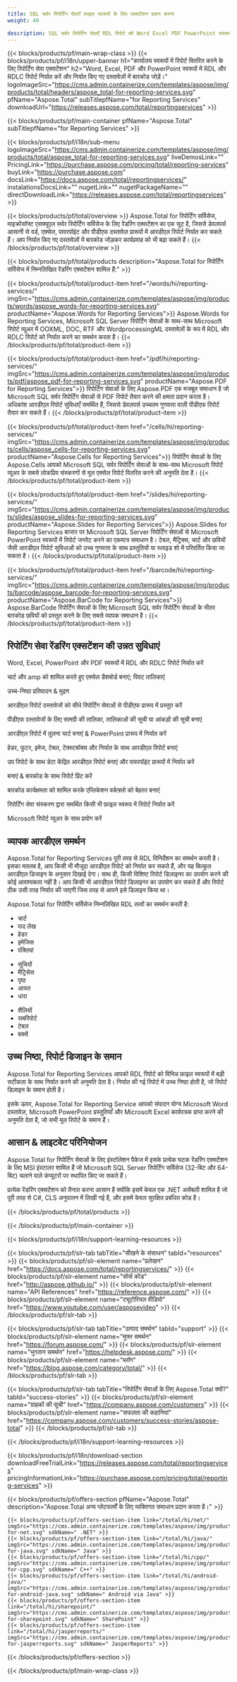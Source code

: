 ```yaml
---
title: SQL सर्वर रिपोर्टिंग सेवाएँ फ़ाइल स्वरूपों के लिए एक्सटेंशन प्रदान करना 
weight: 40

description: SQL सर्वर रिपोर्टिंग सेवाएँ RDL रिपोर्ट को Word Excel PDF PowerPoint स्वरूपों में निर्यात करने के लिए फ़ाइल स्वरूपों के लिए एक्सटेंशन प्रदान करना। निर्यात की गई रिपोर्ट में बारकोड जोड़ें
---
```


{{< blocks/products/pf/main-wrap-class >}}
{{< blocks/products/pf/i18n/upper-banner h1="कार्यालय स्वरूपों में रिपोर्ट वितरित करने के लिए रिपोर्टिंग सेवा एक्सटेंशन" h2="Word, Excel, PDF और PowerPoint स्वरूपों में RDL और RDLC रिपोर्ट निर्यात करें और निर्यात किए गए दस्तावेज़ों में बारकोड जोड़ें।" logoImageSrc="https://cms.admin.containerize.com/templates/aspose/img/products/total/headers/aspose_total-for-reporting-services.svg" pfName="Aspose.Total" subTitlepfName="for Reporting Services" downloadUrl="https://releases.aspose.com/total/reportingservices" >}}

{{< blocks/products/pf/main-container pfName="Aspose.Total" subTitlepfName="for Reporting Services" >}}

{{< blocks/products/pf/i18n/sub-menu logoImageSrc="https://cms.admin.containerize.com/templates/aspose/img/products/total/aspose_total-for-reporting-services.svg" liveDemosLink="" PricingLink="https://purchase.aspose.com/pricing/total/reporting-services" buyLink="https://purchase.aspose.com" docsLink="https://docs.aspose.com/total/reportingservices/" instalationsDocsLink="" nugetLink="" nugetPackageName="" directDownloadLink="https://releases.aspose.com/total/reportingservices" >}}

{{< blocks/products/pf/total/overview >}}
Aspose.Total for रिपोर्टिंग सर्विसेज, माइक्रोसॉफ्ट एसक्यूएल सर्वर रिपोर्टिंग सर्विसेज के लिए रेंडरिंग एक्सटेंशन का एक सूट है, जिससे डेवलपर्स आसानी से वर्ड, एक्सेल, पावरपॉइंट और पीडीएफ दस्तावेज़ प्रारूपों में आरडीएल रिपोर्ट निर्यात कर सकते हैं। आप निर्यात किए गए दस्तावेज़ों में बारकोड जोड़कर कार्यप्रवाह को भी बढ़ा सकते हैं।
{{< /blocks/products/pf/total/overview >}}

{{< blocks/products/pf/total/products description="Aspose.Total for रिपोर्टिंग सर्विसेज में निम्नलिखित रेंडरिंग एक्सटेंशन शामिल हैं:" >}}

{{< blocks/products/pf/total/product-item href="/words/hi/reporting-services/" imgSrc="https://cms.admin.containerize.com/templates/aspose/img/products/words/aspose_words-for-reporting-services.svg" productName="Aspose.Words for Reporting Services">}}
Aspose.Words for Reporting Services, Microsoft SQL Server रिपोर्टिंग सेवाओं के साथ-साथ Microsoft रिपोर्ट व्यूअर में OOXML, DOC, RTF और WordprocessingML दस्तावेज़ों के रूप में RDL और RDLC रिपोर्ट को निर्यात करने का समर्थन करता है।
{{< /blocks/products/pf/total/product-item >}}

{{< blocks/products/pf/total/product-item href="/pdf/hi/reporting-services/" imgSrc="https://cms.admin.containerize.com/templates/aspose/img/products/pdf/aspose_pdf-for-reporting-services.svg" productName="Aspose.PDF for Reporting Services">}}
रिपोर्टिंग सेवाओं के लिए Aspose.PDF एक मजबूत समाधान है जो Microsoft SQL सर्वर रिपोर्टिंग सेवाओं से PDF रिपोर्ट तैयार करने की क्षमता प्रदान करता है। अधिकांश आरडीएल रिपोर्ट सुविधाएँ समर्थित हैं, जिससे डेवलपर्स उच्चतम गुणवत्ता वाली पीडीएफ रिपोर्ट तैयार कर सकते हैं।
{{< /blocks/products/pf/total/product-item >}}

{{< blocks/products/pf/total/product-item href="/cells/hi/reporting-services/" imgSrc="https://cms.admin.containerize.com/templates/aspose/img/products/cells/aspose_cells-for-reporting-services.svg" productName="Aspose.Cells for Reporting Services">}}
रिपोर्टिंग सेवाओं के लिए Aspose.Cells आपको Microsoft SQL सर्वर रिपोर्टिंग सेवाओं के साथ-साथ Microsoft रिपोर्ट व्यूअर के सबसे लोकप्रिय संस्करणों से मूल एक्सेल रिपोर्ट वितरित करने की अनुमति देता है।
{{< /blocks/products/pf/total/product-item >}}

{{< blocks/products/pf/total/product-item href="/slides/hi/reporting-services/" imgSrc="https://cms.admin.containerize.com/templates/aspose/img/products/slides/aspose_slides-for-reporting-services.svg" productName="Aspose.Slides for Reporting Services">}}
Aspose.Slides for Reporting Services बाजार पर Microsoft SQL Server रिपोर्टिंग सेवाओं से Microsoft PowerPoint स्वरूपों में रिपोर्ट जनरेट करने का एकमात्र समाधान है। टेबल, मैट्रिक्स, चार्ट और छवियों जैसी आरडीएल रिपोर्ट सुविधाओं को उच्च गुणवत्ता के साथ प्रस्तुतियों या स्लाइड शो में परिवर्तित किया जा सकता है।
{{< /blocks/products/pf/total/product-item >}}

{{< blocks/products/pf/total/product-item href="/barcode/hi/reporting-services/" imgSrc="https://cms.admin.containerize.com/templates/aspose/img/products/barcode/aspose_barcode-for-reporting-services.svg" productName="Aspose.BarCode for Reporting Services">}}
Aspose.BarCode रिपोर्टिंग सेवाओं के लिए Microsoft SQL सर्वर रिपोर्टिंग सेवाओं के भीतर बारकोड छवियों को प्रस्तुत करने के लिए सबसे व्यापक समाधान है।
{{< /blocks/products/pf/total/product-item >}}

<!--<p></p>-->
<h2 class="pr-ft">
 <a class="anchor" id="features" name="features">
 </a>
 रिपोर्टिंग सेवा रेंडरिंग एक्सटेंशन की उन्नत सुविधाएं
</h2>
<div class="col-lg-4">
 <em class="fa fa-share ico-blue fa-2x col-lg-2">
 </em>
 <p class="col-lg-10">
  Word, Excel, PowerPoint और PDF स्वरूपों में RDL और RDLC रिपोर्ट निर्यात करें
 </p>
</div>
<div class="col-lg-4">
 <em class="fa fa-table ico-blue fa-2x col-lg-2">
 </em>
 <p class="col-lg-10">
  चार्ट और amp को शामिल करते हुए एक्सेल डैशबोर्ड बनाएं; पिवट तालिकाएं
 </p>
</div>
<div class="col-lg-4">
 <em class="fa fa-print ico-blue fa-2x col-lg-2">
 </em>
 <p class="col-lg-10">
  उच्च-निष्ठा प्रतिपादन &amp; मुद्रण
 </p>
</div>
<div class="col-lg-4">
 <em class="fa fa-cogs ico-blue fa-2x col-lg-2">
 </em>
 <p class="col-lg-10">
  आरडीएल रिपोर्ट दस्तावेजों को सीधे रिपोर्टिंग सेवाओं से पीडीएफ प्रारूप में प्रस्तुत करें
 </p>
</div>
<div class="col-lg-4">
 <em class="fa fa-columns ico-blue fa-2x col-lg-2">
 </em>
 <p class="col-lg-10">
  पीडीएफ दस्तावेजों के लिए सामग्री की तालिका, तालिकाओं की सूची या आंकड़ों की सूची बनाएं
 </p>
</div>
<div class="col-lg-4">
 <em class="fa fa-pie-chart ico-blue fa-2x col-lg-2">
 </em>
 <p class="col-lg-10">
  आरडीएल रिपोर्ट में तुलना चार्ट बनाएं &amp; PowerPoint प्रारूप में निर्यात करें
 </p>
</div>
<div class="col-lg-4">
 <em class="fa fa-file-powerpoint-o ico-blue fa-2x col-lg-2">
 </em>
 <p class="col-lg-10">
  हेडर, फुटर, इमेज, टेबल, टेक्स्टबॉक्स और निर्यात के साथ आरडीएल रिपोर्ट बनाएं
 </p>
</div>
<div class="col-lg-4">
 <em class="fa fa-database ico-blue fa-2x col-lg-2">
 </em>
 <p class="col-lg-10">
  उप रिपोर्ट के साथ डेटा केंद्रित आरडीएल रिपोर्ट बनाएं और पावरपॉइंट प्रारूपों में निर्यात करें
 </p>
</div>
<div class="col-lg-4">
 <em class="fa fa-barcode ico-blue fa-2x col-lg-2">
 </em>
 <p class="col-lg-10">
  बनाएं &amp; बारकोड के साथ रिपोर्ट प्रिंट करें
 </p>
</div>
<div class="col-lg-4">
 <em class="fa fa-qrcode ico-blue fa-2x col-lg-2">
 </em>
 <p class="col-lg-10">
  बारकोड कार्यक्षमता को शामिल करके एप्लिकेशन वर्कफ़्लो को बेहतर बनाएं
 </p>
</div>
<div class="col-lg-4">
 <em class="fa fa-file-o ico-blue fa-2x col-lg-2">
 </em>
 <p class="col-lg-10">
  रिपोर्टिंग सेवा संस्करण द्वारा समर्थित किसी भी फ़ाइल स्वरूप में रिपोर्ट निर्यात करें
 </p>
</div>
<div class="col-lg-4">
 <em class="fa fa-eye ico-blue fa-2x col-lg-2">
 </em>
 <p class="col-lg-10">
  Microsoft रिपोर्ट व्यूअर के साथ प्रयोग करें
 </p>
</div>
<div class="col-lg-12">
 <h2 class="h2title">
  व्यापक आरडीएल समर्थन
 </h2>
 <p>
  Aspose.Total for Reporting Services पूरी तरह से RDL विनिर्देशन का समर्थन करती है। इसका मतलब है, आप किसी भी मौजूदा आरडीएल रिपोर्ट को निर्यात कर सकते हैं, और यह बिल्कुल आरडीएल डिजाइन के अनुसार दिखाई देगा। साथ ही, किसी विशिष्ट रिपोर्ट डिज़ाइनर का उपयोग करने की कोई आवश्यकता नहीं है। आप किसी भी आरडीएल रिपोर्ट डिज़ाइनर का उपयोग कर सकते हैं और रिपोर्ट ठीक उसी तरह निर्यात की जाएगी जिस तरह से आपने इसे डिज़ाइन किया था।
 </p>
 <p>
  Aspose.Total for रिपोर्टिंग सर्विसेज निम्नलिखित RDL तत्वों का समर्थन करती है:
 </p>
 <ul class="col-lg-4">
  <li>
   चार्ट
  </li>
  <li>
   पाद लेख
  </li>
  <li>
   हेडर
  </li>
  <li>
   इमेजिस
  </li>
  <li>
   पंक्तियां
  </li>
 </ul>
 <ul class="col-lg-4">
  <li>
   सूचियों
  </li>
  <li>
   मैट्रिसेस
  </li>
  <li>
   पृष्ठ
  </li>
  <li>
   आयत
  </li>
  <li>
   धारा
  </li>
 </ul>
 <ul class="col-lg-4">
  <li>
   शैलियों
  </li>
  <li>
   सबरिपोर्ट
  </li>
  <li>
   टेबल
  </li>
  <li>
   बक्सें
  </li>
 </ul>
</div>
<div class="col-lg-12">
 <h2 class="h2title">
  उच्च निष्ठा, रिपोर्ट डिजाइन के समान
 </h2>
 <p>
  Aspose.Total for Reporting Services आपको RDL रिपोर्ट को विभिन्न फ़ाइल स्वरूपों में बड़ी सटीकता के साथ निर्यात करने की अनुमति देता है। निर्यात की गई रिपोर्ट में उच्च निष्ठा होती है, जो रिपोर्ट डिज़ाइन के समान होती है।
 </p>
 <p>
  इसके ऊपर, Aspose.Total for Reporting Service आपको संपादन योग्य Microsoft Word दस्तावेज़, Microsoft PowerPoint प्रस्तुतियाँ और Microsoft Excel कार्यपत्रक प्राप्त करने की अनुमति देता है, जो सभी मूल रिपोर्ट के समान हैं।
 </p>
</div>
<div class="col-lg-12">
 <h2 class="h2title">
  आसान &amp; लाइटवेट परिनियोजन
 </h2>
 <p>
  Aspose.Total for रिपोर्टिंग सेवाओं के लिए इंस्टॉलेशन पैकेज में इसके प्रत्येक घटक रेंडरिंग एक्सटेंशन के लिए MSI इंस्टालर शामिल हैं जो Microsoft SQL Server रिपोर्टिंग सर्विसेज (32-बिट और 64-बिट) चलाने वाले कंप्यूटरों पर स्थापित किए जा सकते हैं।
 </p>
 <p>
  प्रत्येक रेंडरिंग एक्सटेंशन को तैनात करना आसान है क्योंकि इसमें केवल एक .NET असेंबली शामिल है जो पूरी तरह से C#, CLS अनुपालन में लिखी गई है, और इसमें केवल सुरक्षित प्रबंधित कोड है।
 </p>
</div>
<!--Feature-section Start-->
<!--Feature-section End-->

{{< /blocks/products/pf/total/products >}}

{{< /blocks/products/pf/main-container >}}


{{< blocks/products/pf/i18n/support-learning-resources >}}

{{< blocks/products/pf/slr-tab tabTitle="सीखने के संसाधन" tabId="resources" >}}
{{< blocks/products/pf/slr-element name="प्रलेखन" href="https://docs.aspose.com/total/reportingservices/" >}} 
{{< blocks/products/pf/slr-element name="सोर्स कोड" href="http://aspose.github.io/" >}} 
{{< blocks/products/pf/slr-element name="API References" href="https://reference.aspose.com/" >}} 
{{< blocks/products/pf/slr-element name="ट्यूटोरियल वीडियो" href="https://www.youtube.com/user/asposevideo" >}} 
{{< /blocks/products/pf/slr-tab >}}

{{< blocks/products/pf/slr-tab tabTitle="उत्पाद समर्थन" tabId="support" >}}
{{< blocks/products/pf/slr-element name="मुफ्त समर्थन" href="https://forum.aspose.com/" >}} 
{{< blocks/products/pf/slr-element name="भुगतान समर्थन" href="https://helpdesk.aspose.com/" >}} 
{{< blocks/products/pf/slr-element name="ब्लॉग" href="https://blog.aspose.com/category/total/" >}} 
{{< /blocks/products/pf/slr-tab >}}

{{< blocks/products/pf/slr-tab tabTitle="रिपोर्टिंग सेवाओं के लिए Aspose.Total क्यों?" tabId="success-stories" >}}
{{< blocks/products/pf/slr-element name="ग्राहकों की सूची" href="https://company.aspose.com/customers" >}} 
{{< blocks/products/pf/slr-element name="सफलता की कहानियां" href="https://company.aspose.com/customers/success-stories/aspose-total" >}} 
{{< /blocks/products/pf/slr-tab >}}

{{< /blocks/products/pf/i18n/support-learning-resources >}}

{{< blocks/products/pf/i18n/download-section downloadFreeTrialLink="https://releases.aspose.com/total/reportingservices" pricingInformationLink="https://purchase.aspose.com/pricing/total/reporting-services" >}}

{{< blocks/products/pf/offers-section pfName="Aspose.Total" description="Aspose.Total अन्य प्लेटफार्मों के लिए व्यक्तिगत समाधान प्रदान करता है।" >}}

    {{< blocks/products/pf/offers-section-item link="/total/hi/net/" imgSrc="https://cms.admin.containerize.com/templates/aspose/img/products/total/aspose_total-for-net.svg" sdkName=" .NET" >}}
    {{< blocks/products/pf/offers-section-item link="/total/hi/java/" imgSrc="https://cms.admin.containerize.com/templates/aspose/img/products/total/aspose_total-for-java.svg" sdkName=" Java" >}}
    {{< blocks/products/pf/offers-section-item link="/total/hi/cpp/" imgSrc="https://cms.admin.containerize.com/templates/aspose/img/products/total/aspose_total-for-cpp.svg" sdkName=" C++" >}}
    {{< blocks/products/pf/offers-section-item link="/total/hi/android-java/" imgSrc="https://cms.admin.containerize.com/templates/aspose/img/products/total/aspose_total-for-android-java.svg" sdkName=" Android via Java" >}}
    {{< blocks/products/pf/offers-section-item link="/total/hi/sharepoint/" imgSrc="https://cms.admin.containerize.com/templates/aspose/img/products/total/aspose_total-for-sharepoint.svg" sdkName=" SharePoint" >}}
    {{< blocks/products/pf/offers-section-item link="/total/hi/jasperreports/" imgSrc="https://cms.admin.containerize.com/templates/aspose/img/products/total/aspose_total-for-jasperreports.svg" sdkName=" JasperReports" >}}
{{< /blocks/products/pf/offers-section >}}

{{< /blocks/products/pf/main-wrap-class >}}